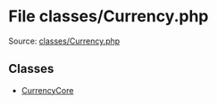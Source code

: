 File classes/Currency.php
=========

Source: [classes/Currency.php](https://github.com/PrestaShop/PrestaShop/blob/1.6.0.12/classes/Currency.php)


Classes
-------

* [CurrencyCore](class.CurrencyCore.md)

